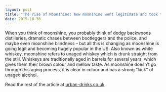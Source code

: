 ```yaml
---
layout: post
title: "The rise of Moonshine: how moonshine went legitimate and took the spirits world by storm"
date: 2015-10-30
---
```

When you think of moonshine, you probably think of dodgy backwoods distilleries, dramatic chases between bootleggers and the police, and maybe even moonshine blindness – but all this is changing as moonshine is going legit and becoming hugely popular in the US. Also known as white whiskey, moonshine refers to unaged whiskey which is drunk straight from the still. Whiskeys are traditionally aged in barrels for several years, which gives them their brown colour and mellow taste. As moonshine doesn’t go through this aging process, it is clear in colour and has a strong “kick” of unaged alcohol.

Read the rest of the article at [urban-drinks.co.uk](http://www.urban-drinks.co.uk/blog/the-rise-of-moonshine-how-moonshine-went-legitimate-and-took-the-spirits-world-by-storm/)

